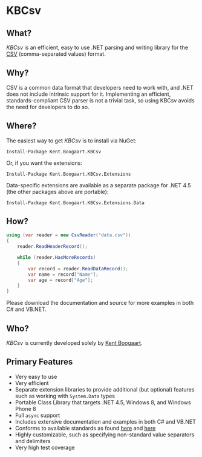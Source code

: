 # KBCsv

## What?

*KBCsv* is an efficient, easy to use .NET parsing and writing library for the [CSV](http://en.wikipedia.org/wiki/Comma-separated_values) (comma-separated values) format.

## Why?

CSV is a common data format that developers need to work with, and .NET does not include intrinsic support for it. Implementing an efficient, standards-compliant CSV parser is not a trivial task, so using KBCsv avoids the need for developers to do so.

## Where?

The easiest way to get *KBCsv* is to install via NuGet:

```
Install-Package Kent.Boogaart.KBCsv
```

Or, if you want the extensions:

```
Install-Package Kent.Boogaart.KBCsv.Extensions
```

Data-specific extensions are available as a separate package for .NET 4.5 (the other packages above are portable):

```
Install-Package Kent.Boogaart.KBCsv.Extensions.Data
```

## How?

```C#
using (var reader = new CsvReader("data.csv"))
{
    reader.ReadHeaderRecord();

    while (reader.HasMoreRecords)
    {
        var record = reader.ReadDataRecord();
        var name = record["Name"];
        var age = record["Age"];
    }
}
```

Please download the documentation and source for more examples in both C# and VB.NET.

## Who?

*KBCsv* is currently developed solely by [Kent Boogaart](http://kent-boogaart.com/).

## Primary Features

* Very easy to use
* Very efficient
* Separate extension libraries to provide additional (but optional) features such as working with `System.Data` types
* Portable Class Library that targets .NET 4.5, Windows 8, and Windows Phone 8
* Full `async` support
* Includes extensive documentation and examples in both C# and VB.NET
* Conforms to available standards as found [here](http://www.ietf.org/rfc/rfc4180.txt) and [here](http://www.creativyst.com/Doc/Articles/CSV/CSV01.htm)
* Highly customizable, such as specifying non-standard value separators and delimiters
* Very high test coverage